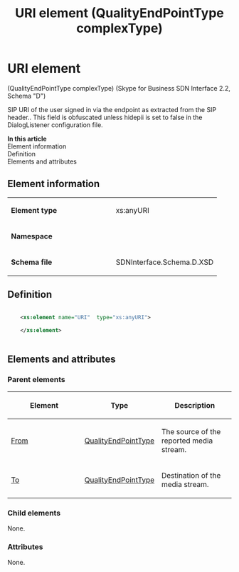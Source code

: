 ﻿---
title: URI element (QualityEndPointType complexType) 
TOCTitle: URI element (QualityEndPointType complexType)
ms:assetid: 5238e325-ef0b-0f9d-9812-c1b9471e2c5c
ms:mtpsurl: https://msdn.microsoft.com/en-us/library/Mt171017(v=office.16)
ms:contentKeyID: 65855590
ms.date: 08/24/2015
mtps_version: v=office.16
dev_langs:
- xml
---

# URI element 

(QualityEndPointType complexType) (Skype for Business SDN Interface 2.2, Schema "D")

SIP URI of the user signed in via the endpoint as extracted from the SIP header.. This field is obfuscated unless hidepii is set to false in the DialogListener configuration file.


**In this article**  
Element information  
Definition  
Elements and attributes  

## Element information

<table>
<colgroup>
<col style="width: 50%" />
<col style="width: 50%" />
</colgroup>
<tbody>
<tr class="odd">
<td><p><strong>Element type</strong></p></td>
<td><p>xs:anyURI</p></td>
</tr>
<tr class="even">
<td><p><strong>Namespace</strong></p></td>
<td><p></p></td>
</tr>
<tr class="odd">
<td><p><strong>Schema file</strong></p></td>
<td><p>SDNInterface.Schema.D.XSD</p></td>
</tr>
</tbody>
</table>


## Definition

```xml

    <xs:element name="URI"  type="xs:anyURI">
    
    </xs:element>
  
```

## Elements and attributes

### Parent elements

<table>
<colgroup>
<col style="width: 33%" />
<col style="width: 33%" />
<col style="width: 33%" />
</colgroup>
<thead>
<tr class="header">
<th><p>Element</p></th>
<th><p>Type</p></th>
<th><p>Description</p></th>
</tr>
</thead>
<tbody>
<tr class="odd">
<td><p><a href="from-element-qualitytype-complextype-skype-for-business-sdn-interface-2-2-schema-d.md">From</a></p></td>
<td><p><a href="qualityendpointtype-complextype-skype-for-business-sdn-interface-2-2-schema-d.md">QualityEndPointType</a></p></td>
<td><p>The source of the reported media stream.</p></td>
</tr>
<tr class="even">
<td><p><a href="to-element-qualitytype-complextype-skype-for-business-sdn-interface-2-2-schema-d.md">To</a></p></td>
<td><p><a href="qualityendpointtype-complextype-skype-for-business-sdn-interface-2-2-schema-d.md">QualityEndPointType</a></p></td>
<td><p>Destination of the media stream.</p></td>
</tr>
</tbody>
</table>


### Child elements

None.

### Attributes

None.

